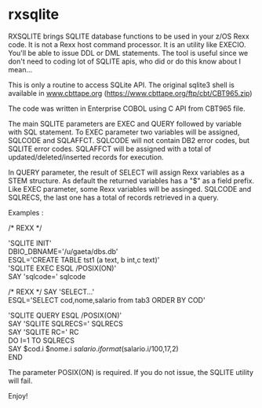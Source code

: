 # rxsqlite

RXSQLITE brings SQLITE database functions to be used in your z/OS Rexx code. It is not a Rexx host command processor. It is an utility like EXECIO. You'll be able to issue DDL or DML statements. The tool is useful since we don't need to coding lot of SQLITE apis, who did or do this know about I mean...

This is only a routine to access SQLite API. The original sqlite3 shell is available in www.cbttape.org (https://www.cbttape.org/ftp/cbt/CBT965.zip)

The code was written in Enterprise COBOL using C API from CBT965 file.

The main SQLITE parameters are EXEC and QUERY followed by variable with SQL statement. To EXEC parameter two variables will be assigned, SQLCODE and SQLAFFCT. SQLCODE will not contain DB2 error codes, but SQLITE error codes. SQLAFFCT will be assigned with a total of updated/deleted/inserted records for execution.

In QUERY parameter, the result of SELECT will assign Rexx variables as a STEM structure. As default the returned variables has a "$" as a field prefix. Like EXEC parameter, some Rexx variables will be assinged. SQLCODE and SQLRECS, the last one has a total of records retrieved in a query.

Examples :

/* REXX */                         
                                   
  'SQLITE INIT'                    
  DBIO_DBNAME='/u/gaeta/dbs.db'    
  ESQL='CREATE TABLE tst1 (a text, b int,c text)'          
  'SQLITE EXEC ESQL /POSIX(ON)'    
  SAY 'sqlcode=' sqlcode

/* REXX */
SAY 'SELECT...'                                                
ESQL='SELECT cod,nome,salario from tab3 ORDER BY COD'          
                                                               
'SQLITE QUERY ESQL /POSIX(ON)'                                 
SAY 'SQLITE SQLRECS=' SQLRECS                                  
SAY 'SQLITE RC=' RC                                            
DO I=1 TO SQLRECS                                              
  SAY $cod.i $nome.i $salario.i format($salario.i/100,17,2)    
END                                                            

The parameter POSIX(ON) is required. If you do not issue, the SQLITE utility will fail.


Enjoy!
